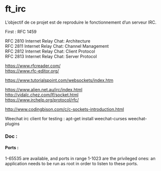 # ft_irc
L’objectif de ce projet est de reproduire le fonctionnement d’un serveur IRC.  

First : RFC 1459  

RFC 2810 Internet Relay Chat: Architecture  
RFC 2811 Internet Relay Chat: Channel Management  
RFC 2812 Internet Relay Chat: Client Protocol  
RFC 2813 Internet Relay Chat: Server Protocol   

https://www.rfcreader.com/  
https://www.rfc-editor.org/  
  
https://www.tutorialspoint.com/websockets/index.htm  
  
https://www.alien.net.au/irc/index.html  
http://vidalc.chez.com/lf/socket.html  
https://www.irchelp.org/protocol/rfc/

http://www.codingbison.com/c/c-sockets-introduction.html

Weechat irc client for testing :
apt-get install weechat-curses weechat-plugins


### Doc :

#### Ports :
1-65535 are available, and ports in range 1-1023 are the privileged ones: an application needs to be run as root in order to listen to these ports.